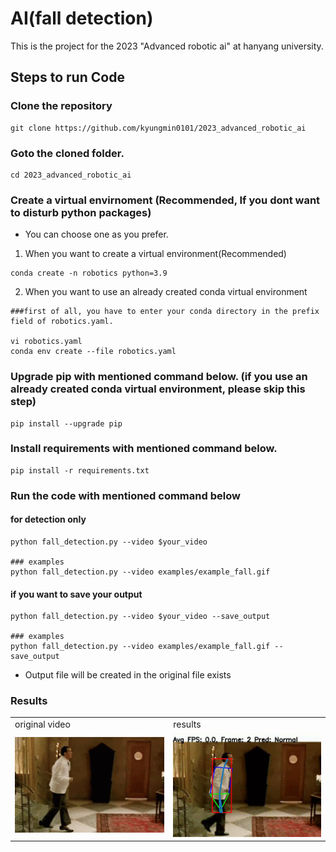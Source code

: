 # AI(fall detection)
This is the project for the 2023 "Advanced robotic ai" at hanyang university.

## Steps to run Code
### Clone the repository
```
git clone https://github.com/kyungmin0101/2023_advanced_robotic_ai
```

### Goto the cloned folder.
```
cd 2023_advanced_robotic_ai
```

### Create a virtual envirnoment (Recommended, If you dont want to disturb python packages)
- You can choose one as you prefer.
1. When you want to create a virtual environment(Recommended)
```
conda create -n robotics python=3.9
```

2. When you want to use an already created conda virtual environment
```
###first of all, you have to enter your conda directory in the prefix field of robotics.yaml.

vi robotics.yaml
conda env create --file robotics.yaml
```

### Upgrade pip with mentioned command below. (if you use an already created conda virtual environment, please skip this step)
```
pip install --upgrade pip
```

### Install requirements with mentioned command below.
```
pip install -r requirements.txt
```

### Run the code with mentioned command below
#### for detection only
```
python fall_detection.py --video $your_video

### examples
python fall_detection.py --video examples/example_fall.gif
```

#### if you want to save your output
```
python fall_detection.py --video $your_video --save_output

### examples
python fall_detection.py --video examples/example_fall.gif --save_output
```
- Output file will be created in the original file exists

### Results
<table>
  <tr>
    <td>original video</td>
    <td>results</td>
  </tr>
  <tr>
    <td><img src="https://github.com/kyungmin0101/2023_advanced_robotic_ai/blob/master/examples/example_fall.gif"></td>
    <td><img src="https://github.com/kyungmin0101/2023_advanced_robotic_ai/blob/master/examples/examples_outexample_fall.gif"></td>
  </tr>
</table>
